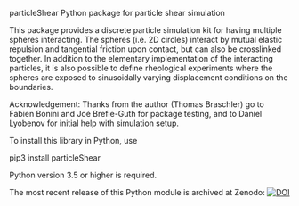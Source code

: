 particleShear
Python package for particle shear simulation

This package provides a discrete particle simulation kit for having multiple spheres interacting. The spheres (i.e. 2D circles) interact by mutual elastic repulsion and tangential friction upon contact, but can also be crosslinked together. In addition to the elementary implementation of the interacting particles, it is also possible to define rheological experiments where the spheres are exposed to sinusoidally varying displacement conditions on the boundaries.

Acknowledgement: Thanks from the author (Thomas Braschler) go to Fabien Bonini and Joé Brefie-Guth for package testing, and to Daniel Lyobenov for initial help with simulation setup.

To install this library in Python, use

pip3 install particleShear

Python version 3.5 or higher is required.


The most recent release of this Python module is archived at Zenodo:
<a href="https://doi.org/10.5281/zenodo.4589212"><img src="https://zenodo.org/badge/DOI/10.5281/zenodo.4589212.svg" alt="DOI"></a>


